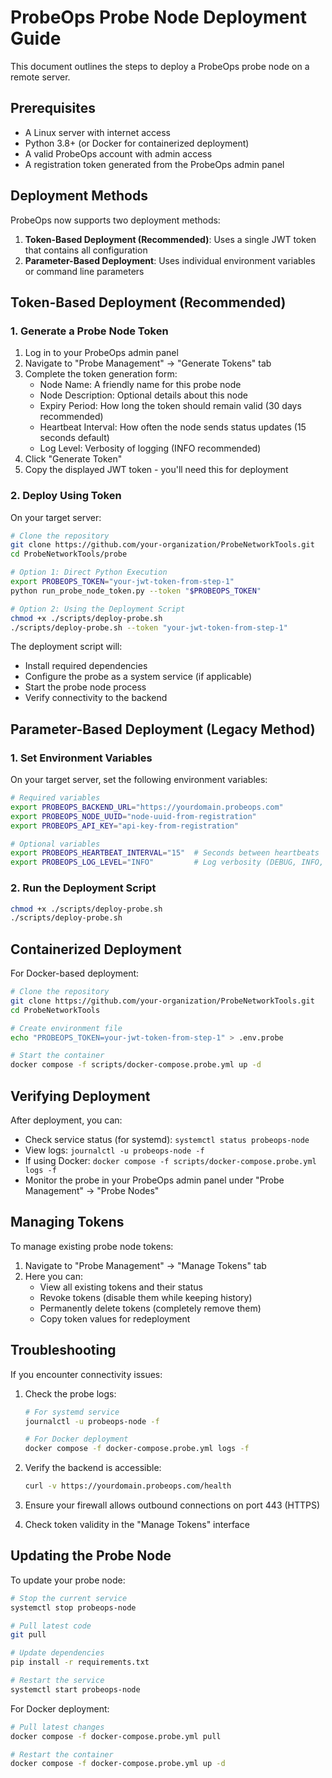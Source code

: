 # ProbeOps Probe Node Deployment Guide

This document outlines the steps to deploy a ProbeOps probe node on a remote server.

## Prerequisites

- A Linux server with internet access
- Python 3.8+ (or Docker for containerized deployment)
- A valid ProbeOps account with admin access
- A registration token generated from the ProbeOps admin panel

## Deployment Methods

ProbeOps now supports two deployment methods:

1. **Token-Based Deployment (Recommended)**: Uses a single JWT token that contains all configuration
2. **Parameter-Based Deployment**: Uses individual environment variables or command line parameters

## Token-Based Deployment (Recommended)

### 1. Generate a Probe Node Token

1. Log in to your ProbeOps admin panel
2. Navigate to "Probe Management" → "Generate Tokens" tab
3. Complete the token generation form:
   - Node Name: A friendly name for this probe node
   - Node Description: Optional details about this node
   - Expiry Period: How long the token should remain valid (30 days recommended)
   - Heartbeat Interval: How often the node sends status updates (15 seconds default)
   - Log Level: Verbosity of logging (INFO recommended)
4. Click "Generate Token"
5. Copy the displayed JWT token - you'll need this for deployment

### 2. Deploy Using Token

On your target server:

```bash
# Clone the repository
git clone https://github.com/your-organization/ProbeNetworkTools.git
cd ProbeNetworkTools/probe

# Option 1: Direct Python Execution
export PROBEOPS_TOKEN="your-jwt-token-from-step-1"
python run_probe_node_token.py --token "$PROBEOPS_TOKEN"

# Option 2: Using the Deployment Script
chmod +x ./scripts/deploy-probe.sh
./scripts/deploy-probe.sh --token "your-jwt-token-from-step-1"
```

The deployment script will:
- Install required dependencies
- Configure the probe as a system service (if applicable)
- Start the probe node process
- Verify connectivity to the backend

## Parameter-Based Deployment (Legacy Method)

### 1. Set Environment Variables

On your target server, set the following environment variables:

```bash
# Required variables
export PROBEOPS_BACKEND_URL="https://yourdomain.probeops.com"
export PROBEOPS_NODE_UUID="node-uuid-from-registration"
export PROBEOPS_API_KEY="api-key-from-registration"

# Optional variables
export PROBEOPS_HEARTBEAT_INTERVAL="15"  # Seconds between heartbeats
export PROBEOPS_LOG_LEVEL="INFO"         # Log verbosity (DEBUG, INFO, WARNING, ERROR)
```

### 2. Run the Deployment Script

```bash
chmod +x ./scripts/deploy-probe.sh
./scripts/deploy-probe.sh
```

## Containerized Deployment

For Docker-based deployment:

```bash
# Clone the repository
git clone https://github.com/your-organization/ProbeNetworkTools.git
cd ProbeNetworkTools

# Create environment file
echo "PROBEOPS_TOKEN=your-jwt-token-from-step-1" > .env.probe

# Start the container
docker compose -f scripts/docker-compose.probe.yml up -d
```

## Verifying Deployment

After deployment, you can:

- Check service status (for systemd): `systemctl status probeops-node`
- View logs: `journalctl -u probeops-node -f`
- If using Docker: `docker compose -f scripts/docker-compose.probe.yml logs -f`
- Monitor the probe in your ProbeOps admin panel under "Probe Management" → "Probe Nodes"

## Managing Tokens

To manage existing probe node tokens:

1. Navigate to "Probe Management" → "Manage Tokens" tab
2. Here you can:
   - View all existing tokens and their status
   - Revoke tokens (disable them while keeping history)
   - Permanently delete tokens (completely remove them)
   - Copy token values for redeployment

## Troubleshooting

If you encounter connectivity issues:

1. Check the probe logs:
   ```bash
   # For systemd service
   journalctl -u probeops-node -f
   
   # For Docker deployment
   docker compose -f docker-compose.probe.yml logs -f
   ```

2. Verify the backend is accessible:
   ```bash
   curl -v https://yourdomain.probeops.com/health
   ```

3. Ensure your firewall allows outbound connections on port 443 (HTTPS)

4. Check token validity in the "Manage Tokens" interface

## Updating the Probe Node

To update your probe node:

```bash
# Stop the current service
systemctl stop probeops-node

# Pull latest code
git pull

# Update dependencies
pip install -r requirements.txt

# Restart the service
systemctl start probeops-node
```

For Docker deployment:

```bash
# Pull latest changes
docker compose -f docker-compose.probe.yml pull

# Restart the container
docker compose -f docker-compose.probe.yml up -d
```